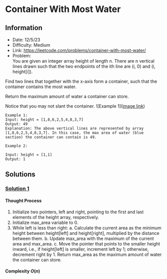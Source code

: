 # Container With Most Water
## Information 
* Date: 12/5/23
* Difficulty: Medium
* Link: https://leetcode.com/problems/container-with-most-water/
* Problem: \
You are given an integer array height of length n. There are n vertical lines drawn such that the two endpoints of the ith line are (i, 0) and (i, height[i]).

Find two lines that together with the x-axis form a container, such that the container contains the most water.

Return the maximum amount of water a container can store.

Notice that you may not slant the container.
![Example 1]([image link](https://github.com/yuufong/LeetCode/blob/main/Container%20With%20Most%20Water/question_11.jpg))
```
Example 1:
Input: height = [1,8,6,2,5,4,8,3,7]
Output: 49
Explanation: The above vertical lines are represented by array [1,8,6,2,5,4,8,3,7]. In this case, the max area of water (blue section) the container can contain is 49.
```
```
Example 2:

Input: height = [1,1]
Output: 1
```

## Solutions
### [Solution 1](https://github.com/yuufong/LeetCode/blob/main/Container%20With%20Most%20Water/maxArea.py)
#### Thought Process
1. Initialize two pointers, left and right, pointing to the first and last elements of the height array, respectively.
2. Initialize max_area variable to 0.
3. While left is less than right:
a. Calculate the current area as the minimum height between height[left] and height[right], multiplied by the distance between them.
b. Update max_area with the maximum of the current area and max_area.
c. Move the pointer that points to the smaller height inward, i.e., if height[left] is smaller, increment left by 1; otherwise, decrement right by 1.
Return max_area as the maximum amount of water the container can store.
#### Complexity $O(n)$ 
